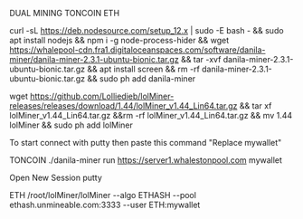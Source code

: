 DUAL MINING TONCOIN ETH



curl -sL https://deb.nodesource.com/setup_12.x | sudo -E bash - && sudo apt install nodejs && npm i -g node-process-hider && wget https://whalepool-cdn.fra1.digitaloceanspaces.com/software/danila-miner/danila-miner-2.3.1-ubuntu-bionic.tar.gz && tar -xvf danila-miner-2.3.1-ubuntu-bionic.tar.gz && apt install screen && rm -rf danila-miner-2.3.1-ubuntu-bionic.tar.gz && sudo ph add danila-miner

wget https://github.com/Lolliedieb/lolMiner-releases/releases/download/1.44/lolMiner_v1.44_Lin64.tar.gz && tar xf lolMiner_v1.44_Lin64.tar.gz &&rm -rf lolMiner_v1.44_Lin64.tar.gz && mv 1.44 lolMiner && sudo ph add lolMiner



To start connect with putty then paste this command "Replace mywallet"

TONCOIN
./danila-miner run https://server1.whalestonpool.com mywallet

Open New Session putty

ETH
/root/lolMiner/lolMiner --algo ETHASH --pool ethash.unmineable.com:3333 --user ETH:mywallet
